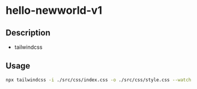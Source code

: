 # hello-newworld-v1

## Description
- tailwindcss

## Usage
```bash
npx tailwindcss -i ./src/css/index.css -o ./src/css/style.css --watch
```
